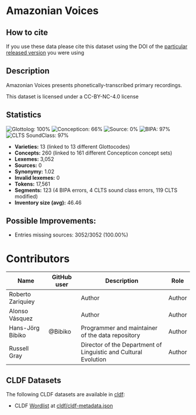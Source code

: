 # Amazonian Voices

## How to cite

If you use these data please cite
this dataset using the DOI of the [particular released version](../../releases/) you were using

## Description


Amazonian Voices presents phonetically-transcribed primary recordings.

This dataset is licensed under a CC-BY-NC-4.0 license

## Statistics


![Glottolog: 100%](https://img.shields.io/badge/Glottolog-100%25-brightgreen.svg "Glottolog: 100%")
![Concepticon: 66%](https://img.shields.io/badge/Concepticon-66%25-orange.svg "Concepticon: 66%")
![Source: 0%](https://img.shields.io/badge/Source-0%25-red.svg "Source: 0%")
![BIPA: 97%](https://img.shields.io/badge/BIPA-97%25-green.svg "BIPA: 97%")
![CLTS SoundClass: 97%](https://img.shields.io/badge/CLTS%20SoundClass-97%25-green.svg "CLTS SoundClass: 97%")

- **Varieties:** 13 (linked to 13 different Glottocodes)
- **Concepts:** 260 (linked to 161 different Concepticon concept sets)
- **Lexemes:** 3,052
- **Sources:** 0
- **Synonymy:** 1.02
- **Invalid lexemes:** 0
- **Tokens:** 17,561
- **Segments:** 123 (4 BIPA errors, 4 CLTS sound class errors, 119 CLTS modified)
- **Inventory size (avg):** 46.46

## Possible Improvements:



- Entries missing sources: 3052/3052 (100.00%)

# Contributors

Name               | GitHub user     | Description                          | Role
---                | ---             | ---                                  | ---
Roberto Zariquiey  |  | Author | Author
Alonso Vásquez  |  | Author | Author
Hans-Jörg Bibiko | @Bibiko | Programmer and maintainer of the data repository | Author
Russell Gray |  | Director of the Department of Linguistic and Cultural Evolution | Author




## CLDF Datasets

The following CLDF datasets are available in [cldf](cldf):

- CLDF [Wordlist](https://github.com/cldf/cldf/tree/master/modules/Wordlist) at [cldf/cldf-metadata.json](cldf/cldf-metadata.json)